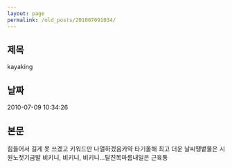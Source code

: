 ```yaml
---
layout: page
permalink: /old_posts/201007091034/
---
```


## 제목
kayaking

## 날짜
2010-07-09 10:34:26

## 본문

힘들어서 길게 못 쓰겠고 키워드만 나열하겠음카약 타기올해 최고 더운 날씨땡볕물은 시원노젓기금발 비키니, 비키니, 비키니...탈진목마름내일은 근육통